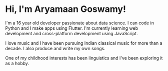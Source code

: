 # Hi, I'm Aryamaan Goswamy!

I'm a 16 year old developer passionate about data science. I can code in Python and I make apps using Flutter. I'm currently learning web development and cross-platform development using JavaScript.

I love music and I have been pursuing Indian classical music for more than a decade. I also produce and write my own songs. 

One of my childhood interests has been linguistics and I've been exploring it as a hobby.
